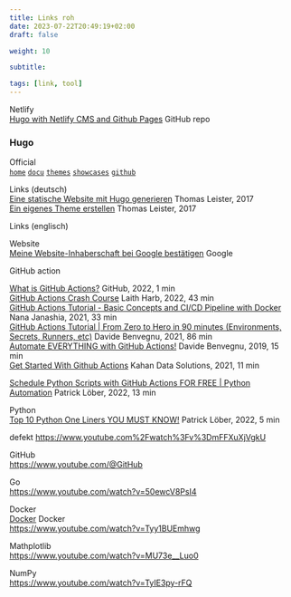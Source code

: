 ```yaml
---
title: Links roh
date: 2023-07-22T20:49:19+02:00
draft: false

weight: 10

subtitle: 

tags: [link, tool]
---
```


Netlify <br>
[Hugo with Netlify CMS and Github Pages](https://github.com/netlify-cms-github-pages/with-hugo) GitHub repo


### Hugo

Official <br>
[`home`](https://gohugo.io) 
[`docu`](https://gohugo.io/documentation/) 
[`themes`](https://themes.gohugo.io)
[`showcases`](https://gohugo.io/showcase/)
[`github`](https://github.com/gohugoio/hugo)

Links (deutsch) <br> 
[Eine statische Website mit Hugo generieren](https://thomas-leister.de/einfuehrung-in-hugo/) Thomas Leister, 2017 <br> 
[Ein eigenes Theme erstellen](https://thomas-leister.de/einfuehrung-in-hugo-theme-erstellen/) Thomas Leister, 2017 <br> 

Links (englisch) <br> 


Website <br>
[Meine Website-Inhaberschaft bei Google bestätigen](https://support.google.com/webmasters/answer/9008080?sjid=10424722740532349330-EU&visit_id=638257608821068980-1171103677&rd=) Google


GitHub action <br>

[What is GitHub Actions?](https://www.youtube.com/watch?v=URmeTqglS58) GitHub, 2022, 1 min <br>
[GitHub Actions Crash Course](https://www.youtube.com/watch?v=1oJQRlz1v94) Laith Harb, 2022, 43 min <br>
[GitHub Actions Tutorial - Basic Concepts and CI/CD Pipeline with Docker](https://www.youtube.com/watch?v=R8_veQiYBjI) Nana Janashia, 2021, 33 min <br>
[GitHub Actions Tutorial | From Zero to Hero in 90 minutes (Environments, Secrets, Runners, etc)](https://www.youtube.com/watch?v=TLB5MY9BBa4) Davide Benvegnu, 2021, 86 min <br>
[Automate EVERYTHING with GitHub Actions!](https://www.youtube.com/watch?v=msCWg2F4sck) Davide Benvegnu, 2019, 15 min <br>
[Get Started With Github Actions](https://www.youtube.com/watch?v=Pwq7L9C9YyE) Kahan Data Solutions, 2021, 11 min <br>

[Schedule Python Scripts with GitHub Actions FOR FREE | Python Automation](https://www.youtube.com/watch?v=PaGp7Vi5gfM) Patrick Löber, 2022, 13 min <br>

Python <br>
[Top 10 Python One Liners YOU MUST KNOW!](https://www.youtube.com/watch?v=ZW-TWrEF6qc) Patrick Löber, 2022, 5 min <br>




defekt https://www.youtube.com%2Fwatch%3Fv%3DmFFXuXjVgkU

GitHub <br>
https://www.youtube.com/@GitHub


Go <br>
https://www.youtube.com/watch?v=50ewcV8PsI4


Docker <br>
[Docker](https://www.docker.com) Docker <br> 
https://www.youtube.com/watch?v=Tyy1BUEmhwg

Mathplotlib <br>
https://www.youtube.com/watch?v=MU73e__Luo0

NumPy <br>
https://www.youtube.com/watch?v=TyIE3py-rFQ


